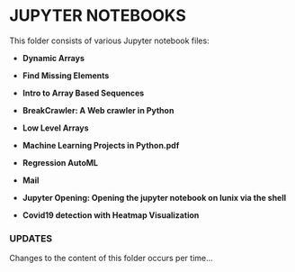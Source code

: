# JUPYTER NOTEBOOKS
This folder consists of various Jupyter notebook files:

- **Dynamic Arrays**

- **Find Missing Elements**

- **Intro to Array Based Sequences**

- **BreakCrawler: A Web crawler in Python**

- **Low Level Arrays**

- **Machine Learning Projects in Python.pdf**

- **Regression AutoML**

- **Mail**

- **Jupyter Opening: Opening the jupyter notebook on lunix via the shell**

- **Covid19 detection with Heatmap Visualization**


### UPDATES
Changes to the content of this folder occurs per time...



